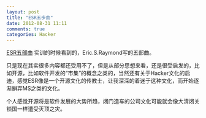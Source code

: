```yaml
---
layout: post
title: "ESR五步曲"
date: 2012-08-31 11:11
comments: true
categories: Hacker
---
```


[ESR五部曲](http://man.lupaworld.com/content/develop/joyfire/project/7.html)
实训的时候看到的，Eric.S.Raymond写的五部曲。

只是现在其实很多内容都还受用不了，但是从部分思想来看，还是很受启发的，比如开源，比如软件开发的“市集”的概念之类的，当然还有关于Hacker文化的启迪，感觉ESR像是一个开源文化的传教士，让我深深的着迷于这种文化，而开始逐渐摒弃MS之类的文化。

个人感觉开源将是软件发展的大势所趋，闭门造车的公司文化可能就会像大清闭关锁国一样遭受灭顶之灾。
